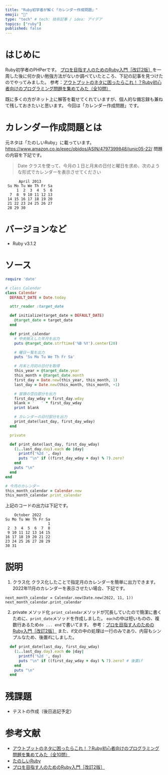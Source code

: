 ```yaml
---
title: "Ruby初学者が解く「カレンダー作成問題」"
emoji: "🐡"
type: "tech" # tech: 技術記事 / idea: アイデア
topics: ["ruby"]
published: false
---
```


# はじめに
Ruby初学者のPHPerです。
[プロを目指す人のためのRuby入門［改訂2版］](https://gihyo.jp/book/2021/978-4-297-12437-3)を一周した後に何か良い勉強方法がないか調べていたところ、下記の記事を見つけたのでやってみました。
参考：[アウトプットのネタに困ったらこれ！？Ruby初心者向けのプログラミング問題を集めてみた（全10問）](https://blog.jnito.com/entry/2019/05/03/121235)

既に多くの方がネット上に解答を載せてくれていますが、個人的な備忘録も兼ねて残しておきたいと思います。
今回は「カレンダー作成問題」です。

# カレンダー作成問題とは
元ネタは「たのしいRuby」に載っています。
https://www.amazon.co.jp/exec/obidos/ASIN/4797399848/junic05-22/
問題の内容を下記です。
>Date クラスを使って、今月の１日と月末の日付と曜日を求め、次のような形式でカレンダーを表示させてください
```
      April 2013
 Su Mo Tu We Th Fr Sa
     1  2  3  4  5  6
  7  8  9 10 11 12 13
 14 15 16 17 18 19 20
 21 22 23 24 25 26 27
 28 29 30
```

# バージョンなど
- Ruby v3.1.2

# ソース
```ruby:calendar.rb
require 'date'

# class Calendar
class Calendar
  DEFAULT_DATE = Date.today

  attr_reader :target_date

  def initialize(target_date = DEFAULT_DATE)
    @target_date = target_date
  end

  def print_calendar
    # 中央揃えした年月を出力
    puts @target_date.strftime('%B %Y').center(20)

    # 曜日一覧を出力
    puts 'Su Mo Tu We Th Fr Sa'

    # 月末と月初の日付を取得
    this_year = @target_date.year
    this_month = @target_date.month
    first_day = Date.new(this_year, this_month, 1)
    last_day = Date.new(this_month, this_month, -1)

    # 冒頭の空白部分を出力
    first_day_wday = first_day.wday
    blank = '   ' * first_day_wday
    print blank

    # カレンダーの日付部分を出力
    print_date(last_day, first_day_wday)
  end

  private

  def print_date(last_day, first_day_wday)
    (1..last_day.day).each do |day|
      printf('%2d ', day)
      puts "\n" if ((first_day_wday + day) % 7).zero?
    end
    puts "\n"
  end
end

# 今月のカレンダー
this_month_calendar = Calendar.new
this_month_calendar.print_calendar
```

上記のコードの出力は下記です。
```
    October 2022    
Su Mo Tu We Th Fr Sa
                   1 
 2  3  4  5  6  7  8 
 9 10 11 12 13 14 15 
16 17 18 19 20 21 22 
23 24 25 26 27 28 29 
30 31 
```

# 説明
1. クラス化
クラス化したことで指定月のカレンダーを簡単に出力できます。
2022年11月のカレンダーを表示させたい場合、下記です。
```
next_month_calendar = Calendar.new(Date.new(2022, 11, 1))
next_month_calendar.print_calendar
```

2. private メソッド化
`print_calendar`メソッドが冗長していたので簡潔に書くために、`print_date`メソッドを作成しました。
`each`の中は短いものの、複数行あるため`do ... end`で書いてます。
参考：[プロを目指す人のためのRuby入門［改訂2版］](https://gihyo.jp/book/2021/978-4-297-12437-3)
また、if文の中の処理は一行のみであり、内容もシンプルなため、後置ifにしました。
```ruby
  def print_date(last_day, first_day_wday)
    (1..last_day.day).each do |day|
      printf('%2d ', day)
      puts "\n" if ((first_day_wday + day) % 7).zero? # 後置if
    end
    puts "\n"
  end
```

# 残課題
- テストの作成（後日追記予定）

# 参考文献
- [アウトプットのネタに困ったらこれ！？Ruby初心者向けのプログラミング問題を集めてみた（全10問）](https://blog.jnito.com/entry/2019/05/03/121235)
- [たのしいRuby](https://www.amazon.co.jp/exec/obidos/ASIN/4797399848/junic05-22/)
- [プロを目指す人のためのRuby入門［改訂2版］](https://gihyo.jp/book/2021/978-4-297-12437-3)
